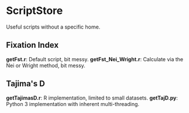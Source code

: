 # ScriptStore
Useful scripts without a specific home.

## Fixation Index
**getFst.r**: Default script, bit messy.
**getFst_Nei_Wright.r**: Calculate via the Nei or Wright method, bit messy.

## Tajima's D
**getTajimasD.r**: R implementation, limited to small datasets.
**getTajD.py**: Python 3 implementation with inherent multi-threading.
